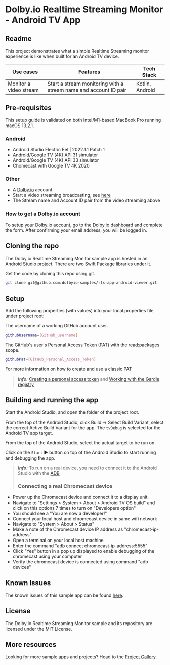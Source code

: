 # Dolby.io Realtime Streaming Monitor - Android TV App

## Readme

This project demonstrates what a simple Realtime Streaming monitor experience is like when built for an Android TV device.

| Use cases              | Features                                                         | Tech Stack       |
| ---------------------- | ---------------------------------------------------------------- | ---------------- |
| Monitor a video stream | Start a stream monitoring with a stream name and account ID pair | Kotlin, Android |

## Pre-requisites

This setup guide is validated on both Intel/M1-based MacBook Pro running macOS 13.2.1.

### Android

* Android Studio Electric Eel | 2022.1.1 Patch 1
* Android/Google TV (4K) API 31 simulator
* Android/Google TV (4K) API 33 simulator
* Chomecast with Google TV 4K 2020

### Other

* A [Dolby.io](https://dashboard.dolby.io/signup/) account
* Start a video streaming broadcasting, see [here](https://docs.dolby.io/streaming-apis/docs/how-to-broadcast-in-dashboard)
* The Stream name and Account ID pair from the video streaming above

### How to get a Dolby.io account

To setup your Dolby.io account, go to the [Dolby.io dashboard](https://dashboard.dolby.io/signup/) and complete the form. After confirming your email address, you will be logged in.

## Cloning the repo

The Dolby.io Realtime Streaming Monitor sample app is hosted in an Android Studio project. There are two Swift Package libraries under it.

Get the code by cloning this repo using git.

```bash
git clone git@github.com:dolbyio-samples/rts-app-android-viewer.git
```

## Setup

Add the following properties (with values) into your local.properties file under project root:

The username of a working GitHub account user.

```bash
githubUsername=[GitHub_username]
```

The GitHub's user's Personal Access Token (PAT) with the read:packages scope.

```bash
githubPat=[GitHub_Personal_Access_Token]
```

For more information on how to create and use a classic PAT
> **_Info:_** [Creating a personal access token](https://docs.github.com/en/authentication/keeping-your-account-and-data-secure/creating-a-personal-access-token) and [Working with the Gardle registry](https://docs.github.com/en/packages/working-with-a-github-packages-registry/working-with-the-gradle-registry)

## Building and running the app

Start the Android Studio, and open the folder of the project root.

From the top of the Android Studio, click Build -> Select Build Variant, select the correct Active Build Variant for the app. The `tvDebug` is selected for the Android TV app target.

From the top of the Android Studio, select the actual target to be run on.

Click on the `Start` ► button on top of the Android Studio to start running and debugging the app.

> **_Info:_** To run on a real device, you need to connect it to the Android Studio with the [ADB](https://developer.android.com/studio/command-line/adb#:~:text=Connect%20to%20a%20device%20over%20Wi-Fi%20%28Android%2011%2B%29,and%20port%20number%20from%20step%205.%20See%20More.)
>  
> ### Connecting a real Chromecast device
> 
* Power up the Chromecast device and connect it to a display unit.
* Navigate to "Settings > System > About > Android TV OS build" and click on this options 7 times to turn on "Developers option"
* You should see a "You are now a developer!"
* Connect your local host and chromecast device in same wifi network
* Navigate to "System > About > Status"
* Make a note of the Chromecast device IP address as "chromecast-ip-address"
* Open a terminal on your local host machine
* Enter the command "adb connect chromecast-ip-address:5555"
* Click "Yes" button in a pop up displayed to enable debugging of the chromecast using your computer
* Verify the chromecast device is connected using command "adb devices"

## Known Issues

The known issues of this sample app can be found [here](KNOWN-ISSUES.md).

## License

The Dolby.io Realtime Streaming Monitor sample and its repository are licensed under the MIT License.

## More resources

Looking for more sample apps and projects? Head to the [Project Gallery](https://docs.dolby.io/communications-apis/page/gallery).
